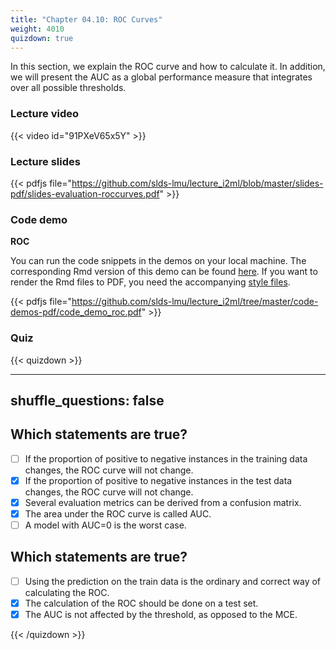 ```yaml
---
title: "Chapter 04.10: ROC Curves"
weight: 4010
quizdown: true
---
```

In this section, we explain the ROC curve and how to calculate it. In addition, we will present the AUC as a global performance measure that integrates over all possible thresholds.

<!--more-->

### Lecture video

{{< video id="91PXeV65x5Y" >}}

### Lecture slides

{{< pdfjs file="https://github.com/slds-lmu/lecture_i2ml/blob/master/slides-pdf/slides-evaluation-roccurves.pdf" >}}

### Code demo

**ROC**

You can run the code snippets in the demos on your local machine. The corresponding Rmd version of this demo can be found [here](https://github.com/compstat-lmu/lecture_i2ml/blob/master/code-demos/code_demo_roc.Rmd). If you want to render the Rmd files to PDF, you need the accompanying [style files](https://github.com/compstat-lmu/lecture_i2ml/tree/master/style). 

{{< pdfjs file="https://github.com/slds-lmu/lecture_i2ml/tree/master/code-demos-pdf/code_demo_roc.pdf" >}}

### Quiz

{{< quizdown >}}

---
shuffle_questions: false
---

## Which statements are true? 

- [ ] If the proportion of positive to negative instances in the training data changes, the ROC curve will not change.
- [x] If the proportion of positive to negative instances in the test data changes, the ROC curve will not change.
- [x] Several evaluation metrics can be derived from a confusion matrix.
- [x] The area under the ROC curve is called AUC.
- [ ] A model with AUC=0 is the worst case.

## Which statements are true? 

- [ ] Using the prediction on the train data is the ordinary and correct way of calculating the ROC.
- [x] The calculation of the ROC should be done on a test set.
- [x] The AUC is not affected by the threshold, as opposed to the MCE.

{{< /quizdown >}}

